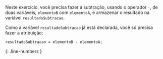 Neste exercício, você precisa fazer a subtração, usando o operador `-`, de duas variáveis, `elementoB` com `elementoA`, e armazenar o resultado na variável `resultadoSubtracao`.

Como a variável `resultadoSubtracao` já está declarada, você só precisa fazer a atribuição:

```language-javascript
resultadoSubtracao = elementoB - elementoA;
```
{: .line-numbers }
